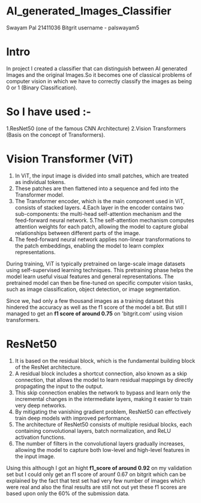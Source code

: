 # AI_generated_Images_Classifier

Swayam Pal 
21411036
Bitgrit username - palswayam5

# Intro
In project I created a classifier that can distinguish between AI generated Images and the original Images.So it becomes one of classical problems of computer vision in which we have to correctly classify the images as being 0 or 1 (Binary Classification).

# So I have used :-
1.ResNet50 (one of the famous CNN Architecture)
2.Vision Transformers (Basis on the concept of Transformers).

# Vision Transformer (ViT)
1. In ViT, the input image is divided into small patches, which are treated as individual tokens.
2. These patches are then flattened into a sequence and fed into the Transformer model.
3.  The Transformer encoder, which is the main component used in ViT, consists of stacked layers.
4.Each layer in the encoder contains two sub-components: the multi-head self-attention mechanism and the feed-forward neural network.
5.The self-attention mechanism computes attention weights for each patch, allowing the model to capture global relationships between different parts of the image.
6. The feed-forward neural network applies non-linear transformations to the patch embeddings, enabling the model to learn complex representations.

During training, ViT is typically pretrained on large-scale image datasets using self-supervised learning techniques. This pretraining phase helps the model learn useful visual features and general representations. The pretrained model can then be fine-tuned on specific computer vision tasks, such as image classification, object detection, or image segmentation.

Since we, had only a few thousand images as a training dataset this hindered the accuracy as well as the f1 score of the model a bit.
But still I managed to get an **f1 score of around 0.75** on 'bitgrit.com' using vision transformers.

# ResNet50

1. It is based on the residual block, which is the fundamental building block of the ResNet architecture.
2. A residual block includes a shortcut connection, also known as a skip connection, that allows the model to learn residual mappings by directly propagating the input to the output.
3. This skip connection enables the network to bypass and learn only the incremental changes in the intermediate layers, making it easier to train very deep networks. 
4. By mitigating the vanishing gradient problem, ResNet50 can effectively train deep models with improved performance.
5. The architecture of ResNet50 consists of multiple residual blocks, each containing convolutional layers, batch normalization, and ReLU activation functions.
6. The number of filters in the convolutional layers gradually increases, allowing the model to capture both low-level and high-level features in the input image.

Using this although I got an hight **f1_score of around 0.92** on my validation set but I could only get an f1 score of arounf 0.67 on bitgrit which can be explained by the fact that test set had very few number of images which were real and also the final results are still not out yet these f1 scores are based upon only the 60% of the submission data.
